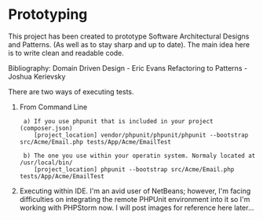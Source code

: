 # Prototyping
This project has been created to prototype Software Architectural Designs and Patterns.
(As well as to stay sharp and up to date). The main idea here is to write clean and readable code.


Bibliography:
Domain Driven Design    - Eric Evans
Refactoring to Patterns - Joshua Kerievsky 


 

There are two ways of executing tests.
1) From Command Line

        a) If you use phpunit that is included in your project (composer.json)  
           [project_location] vendor/phpunit/phpunit/phpunit --bootstrap src/Acme/Email.php tests/App/Acme/EmailTest

        b) The one you use within your operatin system. Normaly located at /usr/local/bin/
           [project_location] phpunit --bootstrap src/Acme/Email.php tests/App/Acme/EmailTest
        
        
2) Executing within IDE. I'm an avid user of NetBeans; however, I'm facing difficulties on integrating the remote PHPUnit
    environment into it so I'm working with PHPStorm now.
    I will post images for reference here later...